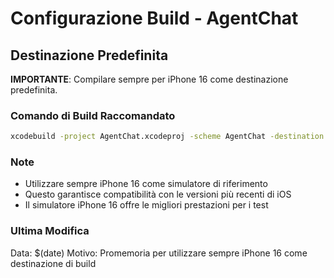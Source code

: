 # Configurazione Build - AgentChat

## Destinazione Predefinita
**IMPORTANTE**: Compilare sempre per iPhone 16 come destinazione predefinita.

### Comando di Build Raccomandato
```bash
xcodebuild -project AgentChat.xcodeproj -scheme AgentChat -destination 'platform=iOS Simulator,name=iPhone 16' build
```

### Note
- Utilizzare sempre iPhone 16 come simulatore di riferimento
- Questo garantisce compatibilità con le versioni più recenti di iOS
- Il simulatore iPhone 16 offre le migliori prestazioni per i test

### Ultima Modifica
Data: $(date)
Motivo: Promemoria per utilizzare sempre iPhone 16 come destinazione di build